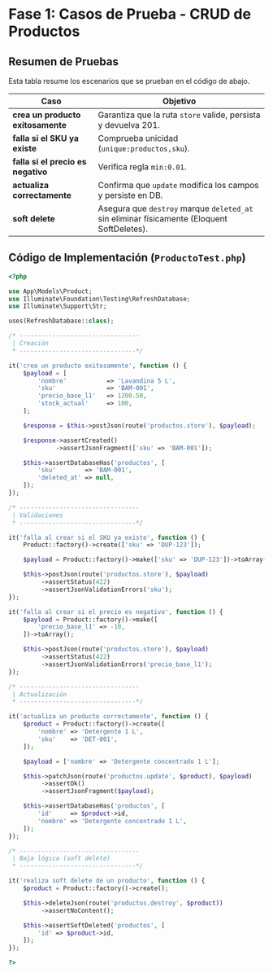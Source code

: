 # Fase 1: Casos de Prueba - CRUD de Productos

## Resumen de Pruebas

Esta tabla resume los escenarios que se prueban en el código de abajo.


| Caso                               | Objetivo                                                                                   |
| ---------------------------------- | ------------------------------------------------------------------------------------------ |
| **crea un producto exitosamente**  | Garantiza que la ruta `store` valide, persista y devuelva 201.                             |
| **falla si el SKU ya existe**      | Comprueba unicidad (`unique:productos,sku`).                                               |
| **falla si el precio es negativo** | Verifica regla `min:0.01`.                                                                 |
| **actualiza correctamente**        | Confirma que `update` modifica los campos y persiste en DB.                                |
| **soft delete**                    | Asegura que `destroy` marque `deleted_at` sin eliminar físicamente (Eloquent SoftDeletes). |


## Código de Implementación (`ProductoTest.php`)


```php
<?php

use App\Models\Product;
use Illuminate\Foundation\Testing\RefreshDatabase;
use Illuminate\Support\Str;

uses(RefreshDatabase::class);

/* ---------------------------------
 | Creación
 * --------------------------------*/

it('crea un producto exitosamente', function () {
    $payload = [
        'nombre'           => 'Lavandina 5 L',
        'sku'              => 'BAM-001',
        'precio_base_l1'   => 1200.50,
        'stock_actual'     => 100,
    ];

    $response = $this->postJson(route('productos.store'), $payload);

    $response->assertCreated()
             ->assertJsonFragment(['sku' => 'BAM-001']);

    $this->assertDatabaseHas('productos', [
        'sku'        => 'BAM-001',
        'deleted_at' => null,
    ]);
});

/* ---------------------------------
 | Validaciones
 * --------------------------------*/

it('falla al crear si el SKU ya existe', function () {
    Product::factory()->create(['sku' => 'DUP-123']);

    $payload = Product::factory()->make(['sku' => 'DUP-123'])->toArray();

    $this->postJson(route('productos.store'), $payload)
         ->assertStatus(422)
         ->assertJsonValidationErrors('sku');
});

it('falla al crear si el precio es negativo', function () {
    $payload = Product::factory()->make([
        'precio_base_l1' => -10,
    ])->toArray();

    $this->postJson(route('productos.store'), $payload)
         ->assertStatus(422)
         ->assertJsonValidationErrors('precio_base_l1');
});

/* ---------------------------------
 | Actualización
 * --------------------------------*/

it('actualiza un producto correctamente', function () {
    $product = Product::factory()->create([
        'nombre' => 'Detergente 1 L',
        'sku'    => 'DET-001',
    ]);

    $payload = ['nombre' => 'Detergente concentrado 1 L'];

    $this->patchJson(route('productos.update', $product), $payload)
         ->assertOk()
         ->assertJsonFragment($payload);

    $this->assertDatabaseHas('productos', [
        'id'     => $product->id,
        'nombre' => 'Detergente concentrado 1 L',
    ]);
});

/* ---------------------------------
 | Baja lógica (soft delete)
 * --------------------------------*/

it('realiza soft delete de un producto', function () {
    $product = Product::factory()->create();

    $this->deleteJson(route('productos.destroy', $product))
         ->assertNoContent();

    $this->assertSoftDeleted('productos', [
        'id' => $product->id,
    ]);
});

?> 